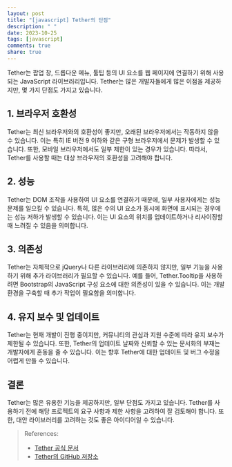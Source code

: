 ```yaml
---
layout: post
title: "[javascript] Tether의 단점"
description: " "
date: 2023-10-25
tags: [javascript]
comments: true
share: true
---
```


Tether는 팝업 창, 드롭다운 메뉴, 툴팁 등의 UI 요소를 웹 페이지에 연결하기 위해 사용되는 JavaScript 라이브러리입니다. Tether는 많은 개발자들에게 많은 이점을 제공하지만, 몇 가지 단점도 가지고 있습니다.

## 1. 브라우저 호환성

Tether는 최신 브라우저와의 호환성이 좋지만, 오래된 브라우저에서는 작동하지 않을 수 있습니다. 이는 특히 IE 버전 9 이하와 같은 구형 브라우저에서 문제가 발생할 수 있습니다. 또한, 모바일 브라우저에서도 일부 제한이 있는 경우가 있습니다. 따라서, Tether를 사용할 때는 대상 브라우저의 호환성을 고려해야 합니다.

## 2. 성능

Tether는 DOM 조작을 사용하여 UI 요소를 연결하기 때문에, 일부 사용자에게는 성능 문제를 일으킬 수 있습니다. 특히, 많은 수의 UI 요소가 동시에 화면에 표시되는 경우에는 성능 저하가 발생할 수 있습니다. 이는 UI 요소의 위치를 업데이트하거나 리사이징할 때 느려질 수 있음을 의미합니다.

## 3. 의존성

Tether는 자체적으로 jQuery나 다른 라이브러리에 의존하지 않지만, 일부 기능을 사용하기 위해 추가 라이브러리가 필요할 수 있습니다. 예를 들어, Tether.Tooltip을 사용하려면 Bootstrap의 JavaScript 구성 요소에 대한 의존성이 있을 수 있습니다. 이는 개발 환경을 구축할 때 추가 작업이 필요함을 의미합니다.

## 4. 유지 보수 및 업데이트

Tether는 현재 개발이 진행 중이지만, 커뮤니티의 관심과 지원 수준에 따라 유지 보수가 제한될 수 있습니다. 또한, Tether의 업데이트 날짜와 신뢰할 수 있는 문서화의 부재는 개발자에게 혼동을 줄 수 있습니다. 이는 향후 Tether에 대한 업데이트 및 버그 수정을 어렵게 만들 수 있습니다.

## 결론

Tether는 많은 유용한 기능을 제공하지만, 일부 단점도 가지고 있습니다. Tether를 사용하기 전에 해당 프로젝트의 요구 사항과 제한 사항을 고려하여 잘 검토해야 합니다. 또한, 대안 라이브러리를 고려하는 것도 좋은 아이디어일 수 있습니다.

> References:
> - [Tether 공식 문서](http://tether.io/)
> - [Tether의 GitHub 저장소](https://github.com/shipshapecode/tether)